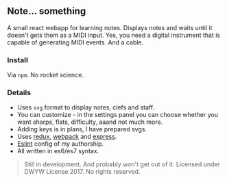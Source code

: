 ## Note... something
A small react webapp for learning notes. Displays notes and waits until it doesn't gets them as a MIDI input.
Yes, you need a digital instrument that is capable of generating MIDI events. And a cable.

### Install
Via `npm`. No rocket science.

### Details
- Uses `svg` format to display notes, clefs and staff.
- You can customize - in the settings panel you can choose whether you want sharps, flats, difficulty, aaand not much more.
- Adding keys is in plans, I have prepared svgs.
- Uses [redux](http://redux.js.org), [webpack](https://webpack.js.org) and [express](http://expressjs.com).
- [Eslint](https://eslint.org) config of my authorship.
- All written in es6/es7 syntax.

> Still in development. And probably won't get out of it.
> Licensed under DWYW License 2017. No rights reserved.
